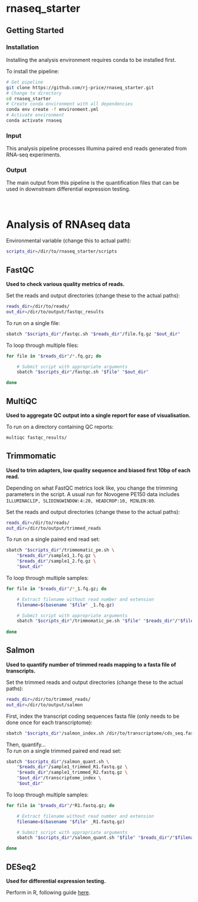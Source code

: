 # rnaseq_starter

## Getting Started

### Installation
Installing the analysis environment requires conda to be installed first.

To install the pipeline:
```bash
# Get pipeline
git clone https://github.com/rj-price/rnaseq_starter.git 
# Change to directory
cd rnaseq_starter
# Create conda environment with all dependencies
conda env create -f environment.yml
# Activate environment
conda activate rnaseq
```

### Input
This analysis pipeline processes Illumina paired end reads generated from RNA-seq experiments.

### Output
The main output from this pipeline is the quantification files that can be used in downstream differential expression testing.


<br>

# Analysis of RNAseq data

Environmental variable (change this to actual path):
```bash
scripts_dir=/dir/to/rnaseq_starter/scripts
```

## FastQC
**Used to check various quality metrics of reads.**

Set the reads and output directories (change these to the actual paths):
```bash
reads_dir=/dir/to/reads/
out_dir=/dir/to/output/fastqc_results
```

To run on a single file:
```bash
sbatch "$scripts_dir"/fastqc.sh "$reads_dir"/file.fq.gz "$out_dir"
```

To loop through multiple files:
```bash
for file in "$reads_dir"/*.fq.gz; do

    # Submit script with appropriate arguments
    sbatch "$scripts_dir"/fastqc.sh "$file" "$out_dir"

done
```

## MultiQC
**Used to aggregate QC output into a single report for ease of visualisation.**

To run on a directory containing QC reports:
```bash
multiqc fastqc_results/
```

## Trimmomatic
**Used to trim adapters, low quality sequence and biased first 10bp of each read.** 

Depending on what FastQC metrics look like, you change the trimming parameters in the script. A usual run for Novogene PE150 data includes ```ILLUMINACLIP, SLIDINGWINDOW:4:20, HEADCROP:10, MINLEN:80```.

Set the reads and output directories (change these to the actual paths):
```bash
reads_dir=/dir/to/reads/
out_dir=/dir/to/output/trimmed_reads
```

To run on a single paired end read set:
```bash
sbatch "$scripts_dir"/trimmomatic_pe.sh \
    "$reads_dir"/sample1_1.fq.gz \
    "$reads_dir"/sample1_2.fq.gz \
    "$out_dir"
```

To loop through multiple samples:
```bash
for file in "$reads_dir"/*_1.fq.gz; do

    # Extract filename without read number and extension
    filename=$(basename "$file" _1.fq.gz)

    # Submit script with appropriate arguments
    sbatch "$scripts_dir"/trimmomatic_pe.sh "$file" "$reads_dir"/"$filename"_2.fq.gz "$out_dir"
    
done
```

## Salmon
**Used to quantify number of trimmed reads mapping to a fasta file of transcripts.**

Set the trimmed reads and output directories (change these to the actual paths):
```bash
reads_dir=/dir/to/trimmed_reads/
out_dir=/dir/to/output/salmon
```

First, index the transcript coding sequences fasta file (only needs to be done once for each transcriptome): 
```bash
sbatch "$scripts_dir"/salmon_index.sh /dir/to/transcriptome/cds_seq.fasta "$out_dir"
```

Then, quantify...\
To run on a single trimmed paired end read set:
```bash
sbatch "$scripts_dir"/salmon_quant.sh \
    "$reads_dir"/sample1_trimmed_R1.fastq.gz \
    "$reads_dir"/sample1_trimmed_R2.fastq.gz \
    "$out_dir"/transcriptome_index \
    "$out_dir"
```

To loop through multiple samples:
```bash
for file in "$reads_dir"/*R1.fastq.gz; do

    # Extract filename without read number and extension
    filename=$(basename "$file" _R1.fastq.gz)

    # Submit script with appropriate arguments
    sbatch "$scripts_dir"/salmon_quant.sh "$file" "$reads_dir"/"$filename"_R2.fastq.gz "$out_dir"/transcriptome_index "$out_dir"

done
```

## DESeq2
**Used for differential expression testing.**

Perform in R, following guide [here](http://bioconductor.org/packages/devel/bioc/vignettes/DESeq2/inst/doc/DESeq2.html).